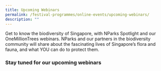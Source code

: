 ```yaml
---
title: Upcoming Webinars
permalink: /festival-programmes/online-events/upcoming-webinars/
description: ""
---
```

Get to know the biodiversity of Singapore, with NParks Spotlight and our OneMillionTrees webinars. NParks and our partners in the biodiversity community will share about the fascinating lives of Singapore’s flora and fauna, and what YOU can do to protect them. 

### **Stay tuned for our upcoming webinars**